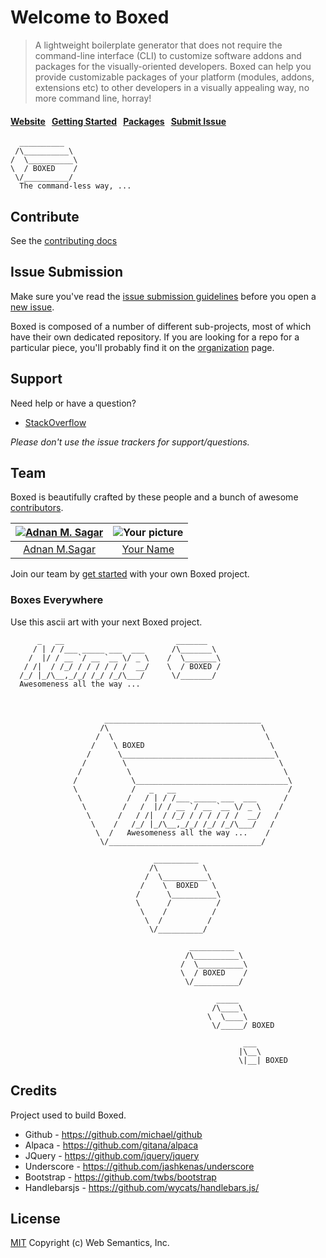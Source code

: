 # Welcome to Boxed

> A lightweight boilerplate generator that does not require the command-line interface (CLI) to customize software addons and packages for the visually-oriented developers. Boxed can help you provide customizable  packages of your platform (modules, addons, extensions etc) to other developers in a visually appealing way, no more command line, horray!

#### [Website](http://websemantics.github.io/boxed/)&nbsp;&nbsp;&nbsp;[Getting Started](http://websemantics.github.io/boxed/#get-started)&nbsp;&nbsp;&nbsp;[Packages](http://websemantics.github.io/boxed/#packages)&nbsp;&nbsp;&nbsp;[Submit Issue](contributing.md#issue-submission)

```
  __________          
 /\__________\
/  \__________\
\  / BOXED    /        
 \/__________/
  The command-less way, ...

```


## Contribute

See the [contributing docs](contributing.md)


## Issue Submission

Make sure you've read the [issue submission guidelines](https://github.com/ibuildio/ibuildio/blob/master/contributing.md#issue-submission) before you open a [new issue](https://github.com/websemantics/boxed/issues/new).

Boxed is composed of a number of different sub-projects, most of which have their own dedicated repository. If you are looking for a repo for a particular piece, you'll probably find it on the [organization](https://github.com/websemantics?tab=repositories) page.


## Support

Need help or have a question?

- [StackOverflow](https://stackoverflow.com/questions/tagged/boxed)

*Please don't use the issue trackers for support/questions.*


## Team

Boxed is beautifully crafted by these people and a bunch of awesome [contributors](https://github.com/websemantics/boxed/contributors).

[![Adnan M. Sagar](https://s.gravatar.com/avatar/d1fd4130d4265c23ccd72134be67d03a?s=117)](http://websemantics.ca/musbahsagar) | ![Your picture](https://www.gravatar.com/avatar/?d=mm&s=117) |
:---:|:---:|
[Adnan M.Sagar](github.com/websemantics) | [Your Name](github.com/websemantics) |

Join our team by [get started](http://websemantics.github.io/boxed/#get-started) with your own Boxed project.


### Boxes Everywhere

Use this ascii art with your next Boxed project.

```
      _   __                         _______
     / | / /___ _____ ___  ___      /\_______\    
    /  |/ / __ `/ __ `__ \/ _ \    /  \_______\
   / /|  / /_/ / / / / / /  __/    \  / BOXED /
  /_/ |_/\__,_/_/ /_/ /_/\___/      \/_______/
  Awesomeness all the way ...                          



                     ___________________________________       
                    /\                                  \     
                   /  \                                  \     
                  /    \ BOXED                            \     
                 /      \__________________________________\     
                /        \                                  \
               /          \                                  \
              /            \__________________________________\
              \            /   _   __                         /
               \          /   / | / /___ _____ ___  ___      /
                \        /   /  |/ / __ `/ __ `__ \/ _ \    /
                 \      /   / /|  / /_/ / / / / / /  __/   /
                  \    /   /_/ |_/\__,_/_/ /_/ /_/\___/   /
                   \  /   Awesomeness all the way ...    /
                    \/__________________________________/

                                __________       
                               /\          \     
                              /  \__________\
                             /    \  BOXED   \
                            /      \__________\
                            \      /          /        
                             \    /          /
                              \  /          /
                               \/__________/

                                        __________       
                                       /\__________\
                                      /  \__________\
                                      \  / BOXED    /        
                                       \/__________/

                                              _____       
                                             /\____\
                                            \  \____\
                                             \/_____/ BOXED

                                                    ___
                                                   |\__\
                                                   \|__| BOXED
```


## Credits

  Project used to build Boxed.

  * Github - https://github.com/michael/github
  * Alpaca - https://github.com/gitana/alpaca
  * JQuery - https://github.com/jquery/jquery
  * Underscore - https://github.com/jashkenas/underscore
  * Bootstrap - https://github.com/twbs/bootstrap
  * Handlebarsjs - https://github.com/wycats/handlebars.js/


## License

[MIT](LICENSE)
Copyright (c) Web Semantics, Inc.
